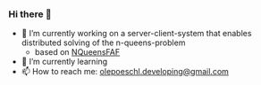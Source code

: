 ### Hi there 👋

- 🔭 I’m currently working on a server-client-system that enables distributed solving of the n-queens-problem
    - based on <a href="https://github.com/olepoeschl/NQueensFAF"> NQueensFAF </a>
- 🌱 I’m currently learning
- 📫 How to reach me: olepoeschl.developing@gmail.com
